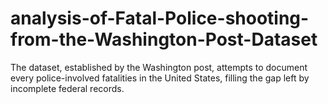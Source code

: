 # analysis-of-Fatal-Police-shooting-from-the-Washington-Post-Dataset
The dataset, established by the Washington post, attempts to document every police-involved fatalities in the United States, filling the gap left by incomplete federal records.
